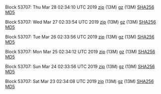 Block 53707: Thu Mar 28 02:34:10 UTC 2019 [zip](https://files.01coin.io/testnet/2019-03-28/bootstrap.dat.zip) (13M) [gz](https://files.01coin.io/testnet/2019-03-28/bootstrap.dat.tar.gz) (13M) [SHA256](https://files.01coin.io/testnet/2019-03-28/sha256.txt) [MD5](https://files.01coin.io/testnet/2019-03-28/md5.txt)

Block 53707: Wed Mar 27 02:33:54 UTC 2019 [zip](https://files.01coin.io/testnet/2019-03-27/bootstrap.dat.zip) (13M) [gz](https://files.01coin.io/testnet/2019-03-27/bootstrap.dat.tar.gz) (13M) [SHA256](https://files.01coin.io/testnet/2019-03-27/sha256.txt) [MD5](https://files.01coin.io/testnet/2019-03-27/md5.txt)

Block 53707: Tue Mar 26 02:33:56 UTC 2019 [zip](https://files.01coin.io/testnet/2019-03-26/bootstrap.dat.zip) (13M) [gz](https://files.01coin.io/testnet/2019-03-26/bootstrap.dat.tar.gz) (13M) [SHA256](https://files.01coin.io/testnet/2019-03-26/sha256.txt) [MD5](https://files.01coin.io/testnet/2019-03-26/md5.txt)

Block 53707: Mon Mar 25 02:34:12 UTC 2019 [zip](https://files.01coin.io/testnet/2019-03-25/bootstrap.dat.zip) (13M) [gz](https://files.01coin.io/testnet/2019-03-25/bootstrap.dat.tar.gz) (13M) [SHA256](https://files.01coin.io/testnet/2019-03-25/sha256.txt) [MD5](https://files.01coin.io/testnet/2019-03-25/md5.txt)

Block 53707: Sun Mar 24 02:33:56 UTC 2019 [zip](https://files.01coin.io/testnet/2019-03-24/bootstrap.dat.zip) (13M) [gz](https://files.01coin.io/testnet/2019-03-24/bootstrap.dat.tar.gz) (13M) [SHA256](https://files.01coin.io/testnet/2019-03-24/sha256.txt) [MD5](https://files.01coin.io/testnet/2019-03-24/md5.txt)

Block 53707: Sat Mar 23 02:34:08 UTC 2019 [zip](https://files.01coin.io/testnet/2019-03-23/bootstrap.dat.zip) (13M) [gz](https://files.01coin.io/testnet/2019-03-23/bootstrap.dat.tar.gz) (13M) [SHA256](https://files.01coin.io/testnet/2019-03-23/sha256.txt) [MD5](https://files.01coin.io/testnet/2019-03-23/md5.txt)
